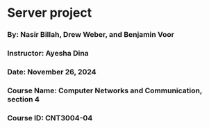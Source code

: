 # Server project
### By: Nasir Billah, Drew Weber, and Benjamin Voor
### Instructor: Ayesha Dina
### Date: November 26, 2024
### Course Name: Computer Networks and Communication, section 4
### Course ID: CNT3004-04
